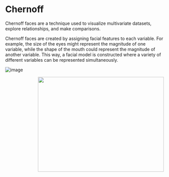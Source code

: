 # Chernoff

Chernoff faces are a technique used to visualize multivariate datasets, explore relationships, and make comparisons.

Chernoff faces are created by assigning facial features to each variable. For example, the size of the eyes might represent the magnitude of one variable, 
while the shape of the mouth could represent the magnitude of another variable. This way, a facial model is constructed where a variety of different variables can be represented simultaneously.

![image](https://github.com/ilaydacelikk/Chernoff-/assets/139812573/957bde16-ee3f-47b7-ad2d-3150cd0452b1)


<img align="right"  width="400" height="300" src="https://github.com/ilaydacelikk/Chernoff-/assets/139812573/957bde16-ee3f-47b7-ad2d-3150cd0452b1">
